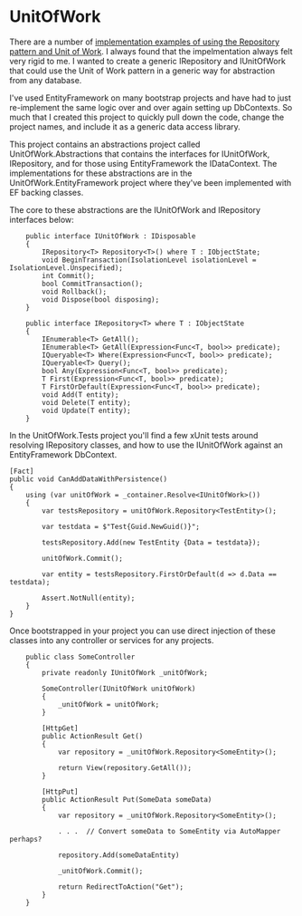 # UnitOfWork

There are a number of [implementation examples of using the Repository pattern and Unit of Work](http://www.asp.net/mvc/overview/older-versions/getting-started-with-ef-5-using-mvc-4/implementing-the-repository-and-unit-of-work-patterns-in-an-asp-net-mvc-application). 
I always found that the impelmentation always felt very rigid to me. I wanted to create a generic IRepository and IUnitOfWork that 
could use the Unit of Work pattern in a generic way for abstraction from any database.

I've used EntityFramework on many bootstrap projects and have had to just re-implement the same
logic over and over again setting up DbContexts. So much that I created this project to quickly 
pull down the code, change the project names, and include it as a generic data access library.

This project contains an abstractions project called UnitOfWork.Abstractions that contains the
interfaces for IUnitOfWork, IRepository, and for those using EntityFramework the IDataContext. The 
implementations for these abstractions are in the UnitOfWork.EntityFramework project where they've
been implemented with EF backing classes.

The core to these abstractions are the IUnitOfWork and IRepository interfaces below:

```
    public interface IUnitOfWork : IDisposable
    {
        IRepository<T> Repository<T>() where T : IObjectState;
        void BeginTransaction(IsolationLevel isolationLevel = IsolationLevel.Unspecified);
        int Commit();
        bool CommitTransaction();
        void Rollback();
        void Dispose(bool disposing);
    }
```

```
    public interface IRepository<T> where T : IObjectState
    {
        IEnumerable<T> GetAll();
        IEnumerable<T> GetAll(Expression<Func<T, bool>> predicate);
        IQueryable<T> Where(Expression<Func<T, bool>> predicate);
        IQueryable<T> Query();
        bool Any(Expression<Func<T, bool>> predicate);
        T First(Expression<Func<T, bool>> predicate);
        T FirstOrDefault(Expression<Func<T, bool>> predicate);
        void Add(T entity);
        void Delete(T entity);
        void Update(T entity);
    }
```

In the UnitOfWork.Tests project you'll find a few xUnit tests around resolving IRepository classes,
and how to use the IUnitOfWork against an EntityFramework DbContext.

```
[Fact]
public void CanAddDataWithPersistence()
{
    using (var unitOfWork = _container.Resolve<IUnitOfWork>())
    {
        var testsRepository = unitOfWork.Repository<TestEntity>();
        
        var testdata = $"Test{Guid.NewGuid()}";
        
        testsRepository.Add(new TestEntity {Data = testdata});
        
        unitOfWork.Commit();
        
        var entity = testsRepository.FirstOrDefault(d => d.Data == testdata);

        Assert.NotNull(entity);
    }
}
```

Once bootstrapped in your project you can use direct injection of these classes into any controller or services for any projects.

```
    public class SomeController 
    {
        private readonly IUnitOfWork _unitOfWork;

        SomeController(IUnitOfWork unitOfWork)
        {
            _unitOfWork = unitOfWork;
        }

        [HttpGet]
        public ActionResult Get()
        {
            var repository = _unitOfWork.Repository<SomeEntity>();

            return View(repository.GetAll());
        }

        [HttpPut]
        public ActionResult Put(SomeData someData)
        {
            var repository = _unitOfWork.Repository<SomeEntity>();

            . . .  // Convert someData to SomeEntity via AutoMapper perhaps?            

            repository.Add(someDataEntity)

            _unitOfWork.Commit();

            return RedirectToAction("Get");
        }
    }
```

